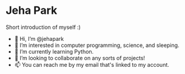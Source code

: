 # Jeha Park
Short introduction of myself :)

- 👋 Hi, I’m @jehapark
- 👀 I’m interested in computer programming, science, and sleeping.
- 🌱 I’m currently learning Python.
- 💞️ I’m looking to collaborate on any sorts of projects!
- 📫 You can reach me by my email that's linked to my account.
